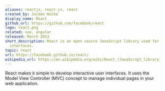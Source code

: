 ```yaml
---
aliases: reactjs, react-js, react
created_by: Jordan Walke
display_name: React
github_url: https://github.com/facebook/react
logo: react.png
related: vue, angular
released: March 2013
short_description: React is an open source JavaScript library used for designing user
  interfaces.
topic: react
url: https://facebook.github.io/react/
wikipedia_url: https://en.wikipedia.org/wiki/React_(JavaScript_library)
---
```

React makes it simple to develop interactive user interfaces. It uses the Model View Controller (MVC) concept to manage individual pages in your web application.
